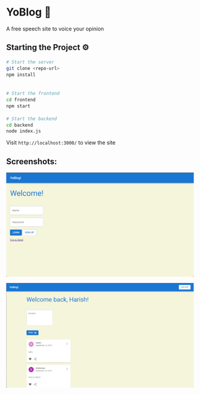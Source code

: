 # YoBlog 🥸

A free speech site to voice your opinion

## Starting the Project ⚙️

```bash
# Start the server
git clone <repo-url>
npm install


# Start the frontend
cd frontend
npm start

# Start the backend
cd backend
node index.js
```

Visit ```http://localhost:3000/``` to view the site 

## Screenshots:




![Login](/screenshots/Login.png)


![Homepage](/screenshots/Homepage.png)